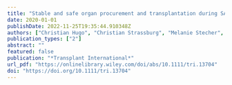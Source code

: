```yaml
---
title: "Stable and safe organ procurement and transplantation during SARS-CoV-2 pandemic in Germany"
date: 2020-01-01
publishDate: 2022-11-25T19:35:44.910348Z
authors: ["Christian Hugo", "Christian Strassburg", "Melanie Stecher", "Axel Rahmel"]
publication_types: ["2"]
abstract: ""
featured: false
publication: "*Transplant International*"
url_pdf: "https://onlinelibrary.wiley.com/doi/abs/10.1111/tri.13704"
doi: "https://doi.org/10.1111/tri.13704"
---
```


